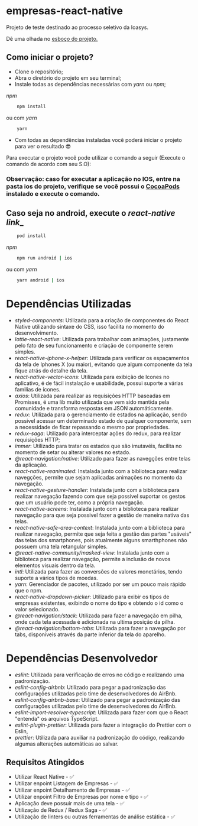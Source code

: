 # empresas-react-native
Projeto de teste destinado ao processo seletivo da Ioasys.

Dê uma olhada no [esboço do projeto.](https://whimsical.com/ioasys-test-SWXiEK9fgr6nDCeJMd7D1r)

## Como iniciar o projeto?
- Clone o repositório;
- Abra o diretório do projeto em seu terminal;
- Instale todas as dependências necessárias com _yarn_ ou _npm_;

_npm_
```bash
    npm install
```
ou com _yarn_
```bash
    yarn
```

- Com todas as dependências instaladas você poderá iniciar o projeto para ver o resultado 😎

Para executar o projeto você pode utilizar o comando a seguir (Execute o comando de acordo com seu S.O):

### **Observação:** caso for executar a aplicação no IOS, entre na pasta ios do projeto, verifique se você possui o [CocoaPods](https://cocoapods.org/) instalado e execute o comando.
## Caso seja no android, execute o _react-native link__

```bash
    pod install
```


_npm_
```bash
    npm run android | ios
```
ou com _yarn_
```bash
    yarn android | ios
```


# Dependências Utilizadas
- _styled-components_: Utilizada para a criação de componentes do React Native utilizando sintaxe do CSS, isso facilita no momento do desenvolvimento.
- _lottie-react-native_: Utilizada para trabalhar com animações, justamente pelo fato de seu funcionamento e criação de componente serem simples.
- _react-native-iphone-x-helper_: Utilizada para verificar os espaçamentos da tela de Iphones X (ou maior), evitando que algum componente da tela fique atrás do detalhe da tela.
- _react-native-vector-icons_: Utilizada para exibição de Icones no aplicativo, é de fácil instalação e usabilidade, possui suporte a várias familias de ícones.
- _axios_: Utilizada para realizar as requisições HTTP baseadas em Promisses, é uma lib muito utilizada que vem sido mantida pela comunidade e transforma respostas em JSON automáticamente.
- _redux_: Utilizada para o gerenciamento de estados na aplicação, sendo possivel acessar um determinado estado de qualquer componente, sem a necessidade de ficar repassando o mesmo por propriedades.
- _redux-saga_: Utilizado para interceptar ações do redux, para realizar requisições HTTP;
- _immer_: Utilizado para tratar os estados que são imutavéis, facilita no momento de setar ou alterar valores no estado.
- _@react-navigation/native_: Utilizado para fazer as navegções entre telas da aplicação.
- _react-native-reanimated_: Instalada junto com a biblioteca para realizar navegções, permite que sejam aplicadas animações no momento da navegação.
- _react-native-gesture-handler_: Instalada junto com a biblioteca para realizar navegação fazendo com que seja possível suportar os gestos que um usuário pode ter, como a própria navegação.
- _react-native-screens_: Instalada junto com a biblioteca para realizar navegação para que seja possivel fazer a gestão de maneira nativa das telas.
- _react-native-safe-area-context_: Instalada junto com a biblioteca para realizar navegação, permite que seja feita a gestão das partes "usáveis" das telas dos smartphones, pois atualmente alguns smarthphones não possuem uma tela retangular simples.
- _@react-native-community/masked-view_: Instalada junto com a biblioteca para realizar navegação, permite a inclusão de novos elementos visuais dentro da tela.
- _intl_: Utilizada para fazer as conversões de valores monetários, tendo suporte a vários tipos de moedas.
- _yarn_: Gerenciador de pacotes, utilizado por ser um pouco mais rápido que o npm.
- _react-native-dropdown-picker_: Utilizado para exibir os tipos de empresas existentes, exibindo o nome do tipo e obtendo o id como o valor selecionado.
- _@react-navigation/stack_: Utilizada para fazer a navegação em pilha, onde cada tela acessada é adicionada na ultima posição da pilha.
- _@react-navigation/bottom-tabs_: Utilizada para fazer a navegação por tabs, disponiveis através da parte inferior da tela do aparelho.
 
# Dependências Desenvolvedor
- _eslint_: Utilizada para verificação de erros no código e realizando uma padronização.
- _eslint-config-airbnb_: Utilizado para pegar a padronização das configurações utilizadas pelo time de desenvolvedores do AirBnb.
- _eslint-config-airbnb-base_: Utilizado para pegar a padronização das configurações utilizadas pelo time de desenvolvedores do AirBnb.
- _eslint-import-resolver-typescript_: Utilizada para fazer com que o React "entenda" os arquivos TypeScript. 
- _eslint-plugin-prettier_: Utilizada para fazer a integração do Prettier com o Eslin,
- _prettier_: Utilizada para auxiliar na padronização do código, realizando algumas alterações automáticas ao salvar.

## Requisitos Atingidos
- Utilizar React Native - ✅
- Utilizar enpoint Listagem de Empresas - ✅
- Utilizar enpoint Detalhamento de Empresas - ✅
- Utilizar enpoint Filtro de Empresas por nome e tipo - ✅
- Aplicação deve possuir mais de uma tela - ✅
- Utilização de Redux / Redux Saga - ✅
- Utilização de linters ou outras ferramentas de análise estática - ✅